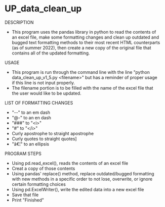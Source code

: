 # UP_data_clean_up
DESCRIPTION
- This program uses the pandas library in python to read the contents of an excel file, make some formatting changes and clean up outdated and bugged text formatting methods to their most recent HTML counterparts (as of summer 2022), then create a new copy of the original file that contains all of the updated formatting.

USAGE
- This program is run through the command line with the line "python data_clean_up_v1_5.py &lt;filename&gt;" but has a reminder of proper usage if this line is not input properly.
- The filename portion is to be filled with the name of the excel file that the user would like to be updated.

LIST OF FORMATTING CHANGES
- "--" to an em dash
- "@-" to an en dash
- "###" to "&lt;i&gt;"
- "#" to "&lt;/i&gt;"
- Curly apostrophe to straight apostrophe
- Curly quotes to straight quotes]
- "â€¦" to an ellipsis

PROGRAM STEPS
- Using pd.read_excel(), reads the contents of an excel file
- Creat a copy of those contents
- Using pandas' replace() method, replace outdated/bugged formatting with new methods in a specific order to not lose, overwrite, or ignore certain formatting choices
- Using pd.ExcelWriter(), write the edited data into a new excel file
- Save that file
- Print "Finished"
